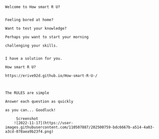 

                                                                                Welcome to How smart R U?
                                                                                
                                                                                 Feeling bored at home?
                                                                                 Want to test your knowledge?
                                                                              Perhaps you want to start your morning
                                                                                challenging your skills.
                                                                                
                                                                                I have a solution for you.
                                                                                    How smart R U?
                                                                            https://erive92d.github.io/How-smart-R-U-/
                                                                            
                                                                          
                                                                                  The RULES are simple
                                                                                Answer each question as quickly
                                                                                 as you can... Goodluck!
                                                                                 
         Screenshot                                                               
        ![2022-11-17](https://user-images.githubusercontent.com/110507887/202500759-bdc6667b-a514-4a03-a3cd-078aea9b23f4.png)
